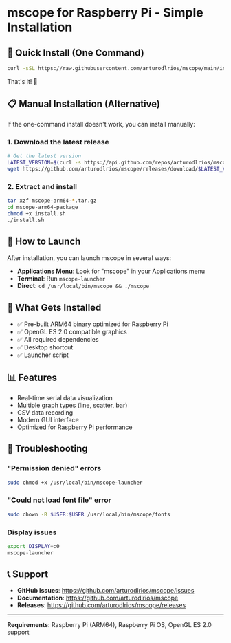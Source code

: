 # mscope for Raspberry Pi - Simple Installation

## 🚀 Quick Install (One Command)

```bash
curl -sSL https://raw.githubusercontent.com/arturodlrios/mscope/main/install-raspberry-pi.sh | bash
```

That's it! 🎉

## 📋 Manual Installation (Alternative)

If the one-command install doesn't work, you can install manually:

### 1. Download the latest release
```bash
# Get the latest version
LATEST_VERSION=$(curl -s https://api.github.com/repos/arturodlrios/mscope/releases/latest | grep '"tag_name"' | cut -d'"' -f4)
wget https://github.com/arturodlrios/mscope/releases/download/$LATEST_VERSION/mscope-arm64-$(date +%Y%m%d).tar.gz
```

### 2. Extract and install
```bash
tar xzf mscope-arm64-*.tar.gz
cd mscope-arm64-package
chmod +x install.sh
./install.sh
```

## 🎯 How to Launch

After installation, you can launch mscope in several ways:

- **Applications Menu**: Look for "mscope" in your Applications menu
- **Terminal**: Run `mscope-launcher`
- **Direct**: `cd /usr/local/bin/mscope && ./mscope`

## 🔧 What Gets Installed

- ✅ Pre-built ARM64 binary optimized for Raspberry Pi
- ✅ OpenGL ES 2.0 compatible graphics
- ✅ All required dependencies
- ✅ Desktop shortcut
- ✅ Launcher script

## 📊 Features

- Real-time serial data visualization
- Multiple graph types (line, scatter, bar)
- CSV data recording
- Modern GUI interface
- Optimized for Raspberry Pi performance

## 🐛 Troubleshooting

### "Permission denied" errors
```bash
sudo chmod +x /usr/local/bin/mscope-launcher
```

### "Could not load font file" error
```bash
sudo chown -R $USER:$USER /usr/local/bin/mscope/fonts
```

### Display issues
```bash
export DISPLAY=:0
mscope-launcher
```

## 📞 Support

- **GitHub Issues**: https://github.com/arturodlrios/mscope/issues
- **Documentation**: https://github.com/arturodlrios/mscope
- **Releases**: https://github.com/arturodlrios/mscope/releases

---

**Requirements**: Raspberry Pi (ARM64), Raspberry Pi OS, OpenGL ES 2.0 support 